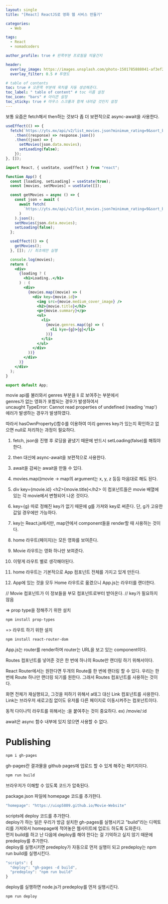```yaml
---
layout: single
title: "[React] ReactJS로 영화 웹 서비스 만들기"

categories:
  - Web

tags:
  - React
  - nomadcoders

author_profile: true # 왼쪽부분 프로필을 띄울건지

header:
  overlay_image: https://images.unsplash.com/photo-1501785888041-af3ef285b470?ixlib=rb-1.2.1&ixid=eyJhcHBfaWQiOjEyMDd9&auto=format&fit=crop&w=1350&q=80
  overlay_filter: 0.5 # 투명도

# table of contents
toc: true # 오른쪽 부분에 목차를 자동 생성해준다.
toc_label: " table of content" # toc 이름 설정
toc_icon: "bars" # 아이콘 설정
toc_sticky: true # 마우스 스크롤과 함께 내려갈 것인지 설정
---
```


보통 요즘은 fetch해서 then하는 것보다 좀 더 보편적으로 async-await을 사용한다.

```jsx
useEffect(() => {
  fetch(`https://yts.mx/api/v2/list_movies.json?minimum_rating=9&sort_by=year`)
    .then((response) => response.json())
    .then((json) => {
      setMovies(json.data.movies);
      setLoading(false);
    });
}, []);
```

```jsx
import React, { useState, useEffect } from "react";

function App() {
  const [loading, setLoading] = useState(true);
  const [movies, setMovies] = useState([]);

  const getMovies = async () => {
    const json = await (
      await fetch(
        `https://yts.mx/api/v2/list_movies.json?minimum_rating=9&sort_by=year`
      )
    ).json();
    setMovies(json.data.movies);
    setLoading(false);
  };

  useEffect(() => {
    getMovies();
  }, []); // 최초에만 실행

  console.log(movies);
  return (
    <div>
      {loading ? (
        <h1>Loading..</h1>
      ) : (
        <div>
          {movies.map((movie) => (
            <div key={movie.id}>
              <img src={movie.medium_cover_image} />
              <h2>{movie.title}</h2>
              <p>{movie.summary}</p>
              <ul>
                <li>
                  {movie.genres.map((g) => (
                    <li kye={g}>{g}</li>
                  ))}
                </li>
              </ul>
            </div>
          ))}
        </div>
      )}
    </div>
  );
}

export default App;
```

movie api를 불러와서 genres 부분을 li 로 보여주는 부분에서  
genres가 없는 영화가 포함되는 경우가 발생하여서  
uncaught TypeError: Cannot read properties of undefined (reading 'map')  
에러가 발생하는 경우가 발생하였다.

따라서 hasOwnProperty()함수를 이용하여 미리 genres key가 있는지 확인하고 없으면 null로 처리하는 과정이 필요하다.

1. fetch, json을 진행 후 로딩을 끝냈기 때문에 반드시 setLoading(false)를 해줘야한다.
1. then 대신에 async-await을 보편적으로 사용한다.
1. await을 감싸는 await을 만들 수 있다.
1. movies.map((movie -> map의 argument는 x, y, z 등등 마음대로 해도 된다.
1. div key={movie.id} &lt;h2&gt;{movie.title}&lt;/h2&gt; 이 컴포넌트들은 movie 배열에 있는 각 movie에서 변형되어 나온 것이다.
1. key={g} 따로 정해진 key가 없기 때문에 g를 가져와 key로 써준다. 단, g가 고유한 값일 경우에만 가능하다.

1. key는 React.js에서만, map안에서 component들을 render할 때 사용하는 것이다.
1. home 라우트(페이지)는 모든 영화를 보여준다.
1. Movie 라우트는 영화 하나만 보여준다.
1. 이렇게 라우트 별로 생각해야된다.
1. home 라우트는 기본적으로 App 컴포넌트 전체를 가지고 있게 만든다.
1. App에 있는 것을 모두 Home 라우트로 옮겼으니 App.js는 라우터를 랜더한다.

// Movie 컴포넌트가 이 정보들을 부모 컴포넌트로부터 받아온다.
// key가 필요하지 않음

=> prop type을 정해주기 위한 설치

```bash
npm install prop-types
```

=> 라우트 하기 위한 설치

```bash
npm install react-router-dom
```

App.js는 router를 render하며 router는 URL을 보고 있는 component이다.

Routes 컴포넌트를 넣어준 것은 한 번에 하나의 Route만 랜더링 하기 위해서이다.

React Router에서는 원한다면 두개의 Route를 한 번에 랜더링 할 수 있다. 우리는 한 번에 Route 하나만 랜더링 되기를 원한다. 그래서 Routes 컴포넌트를 사용하는 것이다.

화면 전체가 재실행되고, 그것을 피하기 위해서 a태그 대신 Link 컴포넌트를 사용한다. Link는 브라우저 새로고침 없이도 유저를 다른 페이지로 이동시켜주는 컴포넌트이다.

동적 다이나믹 라우트를 위해서는 :을 붙여주는 것이 중요하다. ex) /movie/:id

await은 async 함수 내부에 있지 않으면 사용할 수 없다.

# Publishing

```bash
npm i gh-pages
```

gh-pages란 결과물을 github pages에 업로드 할 수 있게 해주는 패키지이다.

```bash
npm run build
```

브라우저가 이해할 수 있도록 코드가 압축된다.

package.json 파일에 homepage 코드를 추가한다.

```jsx
"homepage": "https://uiop5809.github.io/Movie-Website"
```

scripts에 deploy 코드를 추가한다.  
deploy가 하는 일은 우리가 방금 설치한 gh-pages를 실행시키고 "build"라는 디렉토리를 가져와서 homepage에 적어놓은 웹사이트에 업로드 하도록 도와준다.  
먼저 build를 하고 난 다음에 deploy를 해야 한다는 걸 기억하고 싶지 않기 때문에 predeploy를 추가한다.  
deploy를 실행시키면 predeploy가 자동으로 먼저 실행이 되고 predeploy는 npm run build를 실행시킨다.

```jsx
"scripts": {
  "deploy": "gh-pages -d build",
  "predeploy": "npm run build"
}
```

deploy를 실행하면 node.js가 predeploy를 먼저 실행시킨다.

```bash
npm run deploy
```
